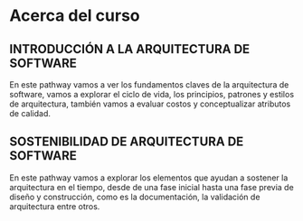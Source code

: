# Acerca del curso

## INTRODUCCIÓN A LA ARQUITECTURA DE SOFTWARE
En este pathway vamos a ver los fundamentos claves de la arquitectura de software, vamos a explorar el ciclo de vida, los principios, patrones y estilos de arquitectura, también vamos a evaluar costos y conceptualizar atributos de calidad.


## SOSTENIBILIDAD DE ARQUITECTURA DE SOFTWARE

En este pathway vamos a explorar los elementos que ayudan a sostener la arquitectura en el tiempo, desde de una fase inicial hasta una fase previa de diseño y construcción, como es la documentación, la validación de arquitectura entre otros.